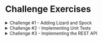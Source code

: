 # Challenge Exercises

<details>
<summary>Challenge #1 - Adding Lizard and Spock</summary>

### Extending the Game Logic

1. Open `Game.cs` in RockPaperScissors.Core
2. Extend the `Move` enum to include Lizard and Spock
3. Update the game logic to handle the new moves
4. Update the console interface to show all options

Business Logic:
<img width="400" alt="RPSLS Rules" src="../assets/Rock Paper Scissors Lizard Spock image.jpg">
</details>

<details>
<summary>Challenge #2 - Implementing Unit Tests</summary>

### Adding Unit Tests

1. Navigate to RockPaperScissors.Tests project
2. Implement tests for all possible game outcomes
3. Use GitHub Copilot to help generate test cases
4. Aim for 100% code coverage

Example test scenarios:
- Rock crushes Scissors
- Paper covers Rock
- Scissors cuts Paper
- Lizard poisons Spock
- Spock vaporizes Rock
</details>

<details>
<summary>Challenge #3 - Implementing the REST API</summary>

### Completing the API

1. Navigate to RockPaperScissors.Api project
2. Implement the `Play` endpoint in GameController
3. Test using Swagger UI at https://localhost:5001/swagger
4. Expected request/response:

```json
// POST /game/play
{
    "move": "Rock"
}

// Response
{
    "result": "Win",
    "computerMove": "Scissors"
}